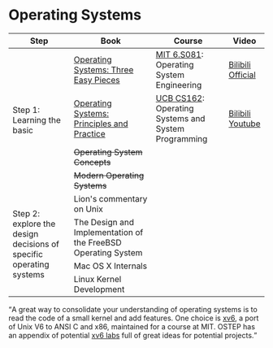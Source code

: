 # Operating Systems

<table class="centered">
    <thead>
        <tr>
            <th>Step</th>
            <th>Book</th>
            <th>Course</th>
            <th>Video</th>
        </tr>
    </thead>
    <tbody>
        <tr>
            <td rowspan=4>Step 1: Learning the basic</td>
            <td>
                <a href="https://pages.cs.wisc.edu/~remzi/OSTEP/" target="_blank" class="recommend">Operating Systems: Three Easy Pieces</a>
            </td>
            <td>
                <a href="https://pdos.csail.mit.edu/6.828/2016/index.html" target="_blank" class="recommend">MIT 6.S081</a>: Operating System Engineering
            </td>
            <td>
                <a href="https://www.bilibili.com/video/BV1rS4y1n7y1/?share_source=copy_web&vd_source=bf4fe3323c05e39053acae4ea726b03a" target="_blank">Bilibili</a><br>
                <a href="https://pdos.csail.mit.edu/6.828/2021/schedule.html" target="_blank">Official</a>
            </td>
        </tr>
        <tr>
            <td>
                <a href="http://ospp.cs.washington.edu/" target="_blank">Operating Systems: Principles and Practice</a>
            </td>
            <td>
                <a href="https://cs162.org/" target="_blank">UCB CS162</a>: Operating Systems and System Programming
            </td>
            <td>
                <a href="https://www.bilibili.com/video/BV1ab4y1b7BU/?share_source=copy_web&vd_source=bf4fe3323c05e39053acae4ea726b03a" target="_blank">Bilibili</a><br>
                <a href="https://youtube.com/playlist?list=PLF2K2xZjNEf97A_uBCwEl61sdxWVP7VWC&si=vC0pt9EXyghu8wyp" target="_blank">Youtube</a>
            </td>
        </tr>
        <tr>
            <td><del>Operating System Concepts</del></td>
            <td></td>
            <td></td>
        </tr>
        <tr>
            <td><del>Modern Operating Systems</del></td>
            <td></td>
            <td></td>
        </tr>
        <tr>
            <td rowspan=4>Step 2: explore the design decisions of specific operating systems</td>
            <td>Lion's commentary on Unix</td>
            <td></td>
            <td></td>
        </tr>
        <tr>
            <td>The Design and Implementation of the FreeBSD Operating System</td>
            <td></td>
            <td></td>
        </tr>
        <tr>
            <td>Mac OS X Internals</td>
            <td></td>
            <td></td>
        </tr>
        <tr>
            <td>Linux Kernel Development</td>
            <td></td>
            <td></td>
        </tr>
    </tbody>
</table>

<q>A great way to consolidate your understanding of operating systems is to read the code of a small kernel and add features. One choice is <a href="https://pdos.csail.mit.edu/6.828/2016/xv6.html" target="_blank">xv6</a>,
    a port of Unix V6 to ANSI C and x86, maintained for a course at MIT. OSTEP has an appendix of potential <a href="http://pages.cs.wisc.edu/~remzi/OSTEP/lab-projects-xv6.pdf" target="_blank">xv6 labs</a> full of great ideas for potential projects.</q>